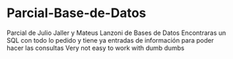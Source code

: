 # Parcial-Base-de-Datos
Parcial de Julio Jaller y Mateus Lanzoni de Bases de Datos
Encontraras un SQL con todo lo pedido y tiene ya entradas de información para poder hacer las consultas
 Very not easy to work with dumb dumbs 
